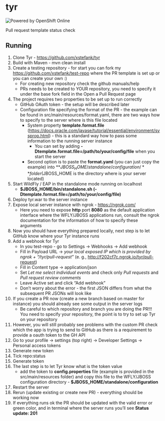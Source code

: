 # tyr
  
![Powered by OpenShift Online](https://www.openshift.com/images/logos/powered_by_openshift.png)

Pull request template status check

## Running

1. Clone Tyr - https://github.com/xstefank/tyr
1. Build with Maven - mvn clean install
1. Create a testing repository - for start you can fork my https://github.com/xstefank/test-repo where the PR template is set up or you can create your own :)
    - For creating new repository check the github manuals/help
    - PRs needs to be created to YOUR repository, you need to specify it under the base fork field in the Open a Pull Request page
1. The project requires two properties to be set up to run correctly
    - GitHub OAuth token - the setup will be described later
    - Configuration file specifying the format of the PR - the example can be found in src/main/resources/format.yaml, there are two ways how to specify to the server where is this file located
        - System property **template.format.file** (https://docs.oracle.com/javase/tutorial/essential/environment/sysprop.html) - this is a standard way how to pass some information to the running server instance
            - You can set by adding **-Dtemplate.format.file=/path/to/your/config/file** when you start the server
        - Second option is to paste the **format.yaml** (you can just copy the example) into **$JBOSS_HOME/standalone/configuration/** folder ($JBOSS_HOME is the directory where is your server located)
1. Start WildFly / EAP in the standalone mode running on localhost
    - **$JBOSS_HOME/bin/standalone.sh (-Dtemplate.format.file=/path/to/your/config/file)**
1. Deploy tyr.war to the server instance
1. Expose local server instance with ngrok - https://ngrok.com/
    - Here you need to expose **http** port **8080** as the default application interface where the WFLY/JBOSS applications run, consult the ngrok documentation for the information of how to specify these arguments
1. Now you should have everything prepared locally, next step is to let GitHub know where your Tyr instance runs
1. Add a webhook for Tyr
    - In you test-repo - go to Settings -> Webhooks -> Add webhook
    - Fill in Payload URL -> *your local exposed IP which is provided by ngrok + “/tyr/pull-request”* (e. g., http://f202cf7c.ngrok.io/tyr/pull-request)
    - Fill in Content type -> application/json
    - Set *Let me select individual events* and check only *Pull requests* and *Pull request review comments*
    - Leave Active set and click “Add webhook”
    - Don’t worry about the error - the first JSON differs from what the subsequent PR JSONs will look like
1. If you create a PR now (create a new branch based on master for instance) you should already see some output in the server logs
    - Be careful to which repository and branch you are doing the PR!!! You need to specify your repository, the point is to try to set up Tyr on your repository
1. However, you will still probably see problems with the custom PR check which the app is trying to send to GitHub as there is a requirement to provide a oauth token to the GH API
1. Go to your profile -> settings (top right) -> Developer Settings -> Personal access tokens
1. Generate new token
1. Tick repo:status
1. Generate token
1. The last step is to let Tyr know what is the token value
    - add the token to **config.properties** file (example is provided in the src/main/resources folder) and copy this file to the WFLY/JBOSS configuration directory - **$JBOSS_HOME/standalone/configuration**
1. Restart the server
1. Rerun (update existing or create new PR) - everything should be working now
1. If everything runs ok the PR should be updated with the valid error or green color, and in terminal where the server runs you’ll see **Status update: 201**

